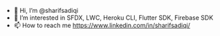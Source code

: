 - 👋 Hi, I’m @sharifsadiqi
- 👀 I’m interested in SFDX, LWC, Heroku CLI, Flutter SDK, Firebase SDK
- 📫 How to reach me https://www.linkedin.com/in/sharifsadiqi/
